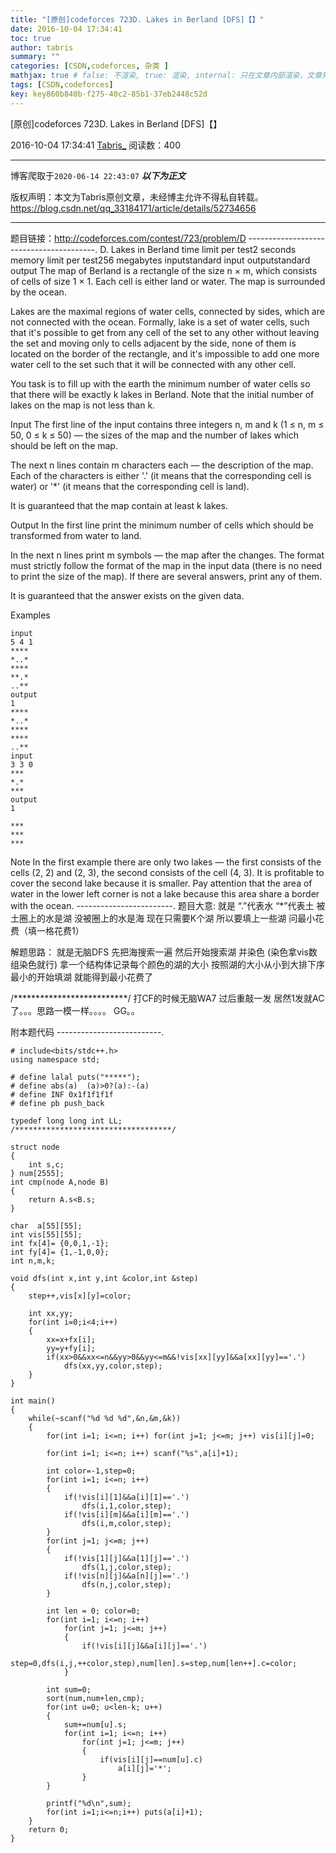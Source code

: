 ```yaml
---
title: "[原创]codeforces 723D. Lakes in Berland [DFS]【】"
date: 2016-10-04 17:34:41
toc: true
author: tabris
summary: ""
categories: [CSDN,codeforces, 杂类 ]
mathjax: true # false: 不渲染, true: 渲染, internal: 只在文章内部渲染，文章列表中不渲染
tags: [CSDN,codeforces]
key: key860b840b-f275-40c2-85b1-37eb2448c52d
---
```


[原创]codeforces 723D. Lakes in Berland [DFS]【】

2016-10-04 17:34:41  [Tabris_](https://me.csdn.net/qq_33184171) 阅读数：400

---

博客爬取于`2020-06-14 22:43:07`
***以下为正文***

版权声明：本文为Tabris原创文章，未经博主允许不得私自转载。
https://blog.csdn.net/qq_33184171/article/details/52734656

<!-- more -->

---

题目链接：http://codeforces.com/contest/723/problem/D
----------------------------------------.
D. Lakes in Berland
time limit per test2 seconds
memory limit per test256 megabytes
inputstandard input
outputstandard output
The map of Berland is a rectangle of the size n × m, which consists of cells of size 1 × 1. Each cell is either land or water. The map is surrounded by the ocean.

Lakes are the maximal regions of water cells, connected by sides, which are not connected with the ocean. Formally, lake is a set of water cells, such that it's possible to get from any cell of the set to any other without leaving the set and moving only to cells adjacent by the side, none of them is located on the border of the rectangle, and it's impossible to add one more water cell to the set such that it will be connected with any other cell.

You task is to fill up with the earth the minimum number of water cells so that there will be exactly k lakes in Berland. Note that the initial number of lakes on the map is not less than k.

Input
The first line of the input contains three integers n, m and k (1 ≤ n, m ≤ 50, 0 ≤ k ≤ 50) — the sizes of the map and the number of lakes which should be left on the map.

The next n lines contain m characters each — the description of the map. Each of the characters is either '.' (it means that the corresponding cell is water) or '*' (it means that the corresponding cell is land).

It is guaranteed that the map contain at least k lakes.

Output
In the first line print the minimum number of cells which should be transformed from water to land.

In the next n lines print m symbols — the map after the changes. The format must strictly follow the format of the map in the input data (there is no need to print the size of the map). If there are several answers, print any of them.

It is guaranteed that the answer exists on the given data.

Examples
```
input
5 4 1
****
*..*
****
**.*
..**
output
1
****
*..*
****
****
..**
input
3 3 0
***
*.*
***
output
1

***
***
***
```
Note
In the first example there are only two lakes — the first consists of the cells (2, 2) and (2, 3), the second consists of the cell (4, 3). It is profitable to cover the second lake because it is smaller. Pay attention that the area of water in the lower left corner is not a lake because this area share a border with the ocean.
------------------------.
题目大意:
就是  “.”代表水  “*”代表土
被土圈上的水是湖 没被圈上的水是海
现在只需要K个湖 所以要填上一些湖 问最小花费（填一格花费1）

解题思路：
就是无脑DFS
先把海搜索一遍 然后开始搜索湖 并染色 (染色拿vis数组染色就行)
拿一个结构体记录每个颜色的湖的大小 按照湖的大小从小到大排下序  最小的开始填湖 就能得到最小花费了


/**************************/
打CF的时候无脑WA7   过后重敲一发 居然1发就AC了。。。思路一模一样。。。。  GG。。

附本题代码
--------------------------.
```
# include<bits/stdc++.h>
using namespace std;

# define lalal puts("*****");
# define abs(a)  (a)>0?(a):-(a)
# define INF 0x1f1f1f1f
# define pb push_back

typedef long long int LL;
/***********************************/

struct node
{
    int s,c;
} num[2555];
int cmp(node A,node B)
{
    return A.s<B.s;
}

char  a[55][55];
int vis[55][55];
int fx[4]= {0,0,1,-1};
int fy[4]= {1,-1,0,0};
int n,m,k;

void dfs(int x,int y,int &color,int &step)
{
    step++,vis[x][y]=color;

    int xx,yy;
    for(int i=0;i<4;i++)
    {
        xx=x+fx[i];
        yy=y+fy[i];
        if(xx>0&&xx<=n&&yy>0&&yy<=m&&!vis[xx][yy]&&a[xx][yy]=='.')
            dfs(xx,yy,color,step);
    }
}

int main()
{
    while(~scanf("%d %d %d",&n,&m,&k))
    {
        for(int i=1; i<=n; i++) for(int j=1; j<=m; j++) vis[i][j]=0;

        for(int i=1; i<=n; i++) scanf("%s",a[i]+1);

        int color=-1,step=0;
        for(int i=1; i<=n; i++)
        {
            if(!vis[i][1]&&a[i][1]=='.')
                dfs(i,1,color,step);
            if(!vis[i][m]&&a[i][m]=='.')
                dfs(i,m,color,step);
        }
        for(int j=1; j<=m; j++)
        {
            if(!vis[1][j]&&a[1][j]=='.')
                dfs(1,j,color,step);
            if(!vis[n][j]&&a[n][j]=='.')
                dfs(n,j,color,step);
        }

        int len = 0; color=0;
        for(int i=1; i<=n; i++)
            for(int j=1; j<=m; j++)
            {
                if(!vis[i][j]&&a[i][j]=='.')
                    step=0,dfs(i,j,++color,step),num[len].s=step,num[len++].c=color;
            }

        int sum=0;
        sort(num,num+len,cmp);
        for(int u=0; u<len-k; u++)
        {
            sum+=num[u].s;
            for(int i=1; i<=n; i++)
                for(int j=1; j<=m; j++)
                {
                    if(vis[i][j]==num[u].c)
                        a[i][j]='*';
                }
        }

        printf("%d\n",sum);
        for(int i=1;i<=n;i++) puts(a[i]+1);
    }
    return 0;
}

```
